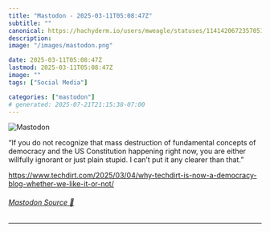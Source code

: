 ```yaml
---
title: "Mastodon - 2025-03-11T05:08:47Z"
subtitle: ""
canonical: https://hachyderm.io/users/mweagle/statuses/114142067235705157
description:
image: "/images/mastodon.png"

date: 2025-03-11T05:08:47Z
lastmod: 2025-03-11T05:08:47Z
image: ""
tags: ["Social Media"]

categories: ["mastodon"]
# generated: 2025-07-21T21:15:38-07:00
---
```

![Mastodon](/images/mastodon.png)

<p>“If you do not recognize that mass destruction of fundamental concepts of democracy and the US Constitution happening right now, you are either willfully ignorant or just plain stupid. I can’t put it any clearer than that.”</p><p><a href="https://www.techdirt.com/2025/03/04/why-techdirt-is-now-a-democracy-blog-whether-we-like-it-or-not/" target="_blank" rel="nofollow noopener noreferrer" translate="no"><span class="invisible">https://www.</span><span class="ellipsis">techdirt.com/2025/03/04/why-te</span><span class="invisible">chdirt-is-now-a-democracy-blog-whether-we-like-it-or-not/</span></a></p>


###### [Mastodon Source 🐘](https://hachyderm.io/@mweagle/114142067235705157)

___

